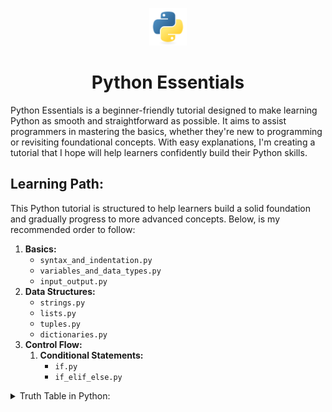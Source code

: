 <p align="center">
  <img src="https://github.com/devicons/devicon/blob/master/icons/python/python-original.svg" height="60" width="60">
</p>

<div align="center">
  <h1>Python Essentials</h1>
</div>

Python Essentials is a beginner-friendly tutorial designed to make learning Python as smooth and straightforward as possible. It aims to assist programmers in mastering the basics, whether they're new to programming or revisiting foundational concepts. With easy explanations, I'm creating a tutorial that I hope will help learners confidently build their Python skills.

## Learning Path:
This Python tutorial is structured to help learners build a solid foundation and gradually progress to more advanced concepts. Below, is my recommended order to follow:
1. **Basics:**
    - ` syntax_and_indentation.py `
    - ` variables_and_data_types.py `
    - ` input_output.py `
2. **Data Structures:**
    - ` strings.py `
    - ` lists.py `
    - ` tuples.py `
    - ` dictionaries.py `
3. **Control Flow:**
    1. **Conditional Statements:**
        - ` if.py `
        - ` if_elif_else.py `
<details>
  <summary>
    Truth Table in Python:
  </summary>
  
  #### 'AND' Truth Table:
  |   A   |   B   | A AND B |
  | ----- | ----- | ------- |
  | True  | True  |  True   |
  | True  | False |  False  |
  | False | True  |  False  |
  | False | False |  False  |

  #### 'OR' Truth Table:
  |   A   |   B   | A OR B |
  | ----- | ----- | ------ |
  | True  | True  |  True  |
  | True  | False |  True  |
  | False | True  |  True  |
  | False | False |  False |
</details>
